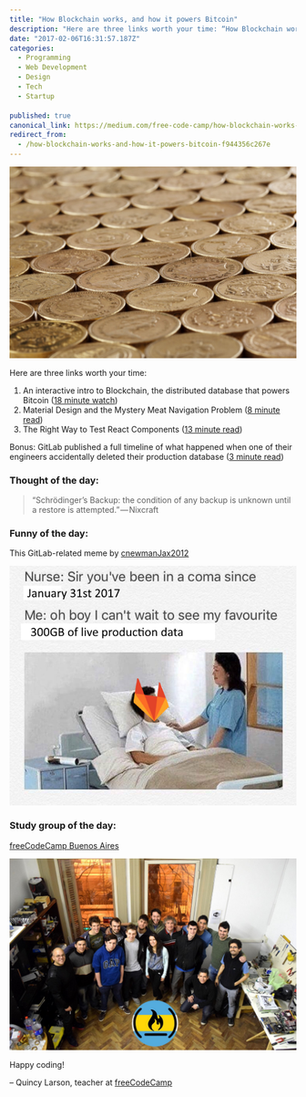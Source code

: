 ```yaml
---
title: "How Blockchain works, and how it powers Bitcoin"
description: "Here are three links worth your time: “How Blockchain works, and how it powers Bitcoin” is published by Quincy Larson in freeCodeCamp.org"
date: "2017-02-06T16:31:57.187Z"
categories: 
  - Programming
  - Web Development
  - Design
  - Tech
  - Startup

published: true
canonical_link: https://medium.com/free-code-camp/how-blockchain-works-and-how-it-powers-bitcoin-f944356c267e
redirect_from:
  - /how-blockchain-works-and-how-it-powers-bitcoin-f944356c267e
---
```


![](./asset-1.jpeg)

Here are three links worth your time:

1.  An interactive intro to Blockchain, the distributed database that powers Bitcoin ([18 minute watch](http://bit.ly/2kzvjSc))
2.  Material Design and the Mystery Meat Navigation Problem ([8 minute read](http://bit.ly/2kjl59S))
3.  The Right Way to Test React Components ([13 minute read](http://bit.ly/2jUCgLy))

Bonus: GitLab published a full timeline of what happened when one of their engineers accidentally deleted their production database ([3 minute read](http://bit.ly/2jIS88Y))

### Thought of the day:

> “Schrödinger’s Backup: the condition of any backup is unknown until a restore is attempted.” — Nixcraft

### Funny of the day:

This GitLab-related meme by [cnewmanJax2012](http://bit.ly/2jN9MDv)

![](./asset-2.png)

### Study group of the day:

[freeCodeCamp Buenos Aires](http://bit.ly/2kKokrU)

![](./asset-3.jpeg)

Happy coding!

– Quincy Larson, teacher at [freeCodeCamp](http://bit.ly/2j7Q1dN)
